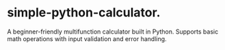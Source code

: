 # simple-python-calculator.
A beginner-friendly multifunction calculator built in Python. Supports basic math operations with input validation and error handling.
